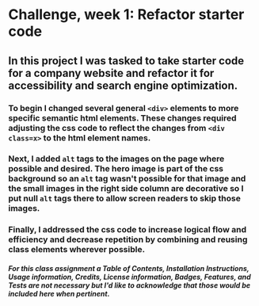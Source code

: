 # Challenge, week 1: Refactor starter code

## In this project I was tasked to take starter code for a company website and refactor it for accessibility and search engine optimization.

### To begin I changed several general ```<div>``` elements to more specific semantic html elements. These changes required adjusting the css code to reflect the changes from ```<div class=x>``` to the html element names. 

### Next, I added `alt` tags to the images on the page where possible and desired. The hero image is part of the css background so an `alt` tag wasn't possible for that image and the small images in the right side column are decorative so I put null `alt` tags there to allow screen readers to skip those images. 

### Finally, I addressed the css code to increase logical flow and efficiency and decrease repetition by combining and reusing class elements wherever possible.

##### For this class assignment a Table of Contents, Installation Instructions, Usage information, Credits, License information, Badges, Features, and Tests are not necessary but I'd like to acknowledge that those would be included here when pertinent.
